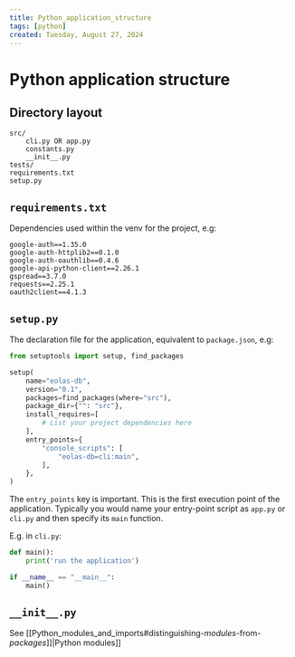 ```yaml
---
title: Python_application_structure
tags: [python]
created: Tuesday, August 27, 2024
---
```


# Python application structure

## Directory layout

```
src/
    cli.py OR app.py
    constants.py
    __init__.py
tests/
requirements.txt
setup.py
```

## `requirements.txt`

Dependencies used within the venv for the project, e.g:

```
google-auth==1.35.0
google-auth-httplib2==0.1.0
google-auth-oauthlib==0.4.6
google-api-python-client==2.26.1
gspread==3.7.0
requests==2.25.1
oauth2client==4.1.3
```

## `setup.py`

The declaration file for the application, equivalent to `package.json`, e.g:

```py
from setuptools import setup, find_packages

setup(
    name="eolas-db",
    version="0.1",
    packages=find_packages(where="src"),
    package_dir={"": "src"},
    install_requires=[
        # List your project dependencies here
    ],
    entry_points={
        "console_scripts": [
            "eolas-db=cli:main",
        ],
    },
)
```

The `entry_points` key is important. This is the first execution point of the
application. Typically you would name your entry-point script as `app.py` or
`cli.py` and then specify its `main` function.

E.g. in `cli.py`:

```py
def main():
    print('run the application')

if __name__ == "__main__":
    main()

```

## `__init__.py`

See
[[Python_modules_and_imports#distinguishing-_modules_-from-_packages_]]|Python
modules]]
